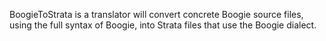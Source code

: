 BoogieToStrata is a translator will convert concrete Boogie source files,
using the full syntax of Boogie, into Strata files that use the Boogie
dialect.
